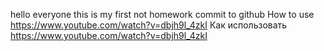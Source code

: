 hello everyone this is my first not homework commit to github
How to use https://www.youtube.com/watch?v=dbjh9l_4zkI
Как использовать https://www.youtube.com/watch?v=dbjh9l_4zkI
